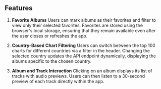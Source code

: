 ## Features
1. **Favorite Albums**
Users can mark albums as their favorites and filter to view only their selected favorites. Favorites are stored using the browser's local storage, ensuring that they remain available even after the user closes or refreshes the app.

2. **Country-Based Chart Filtering**
Users can switch between the top 100 charts for different countries via a filter in the header. Changing the selected country updates the API endpoint dynamically, displaying the albums specific to the chosen country.

3. **Album and Track Interaction**
Clicking on an album displays its list of tracks with audio previews. Users can then listen to a 30-second preview of each track directly within the app.